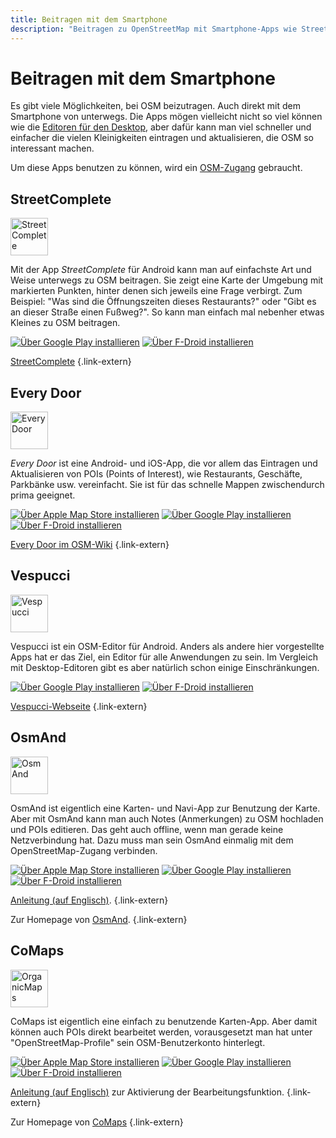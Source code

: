 ```yaml
---
title: Beitragen mit dem Smartphone
description: "Beitragen zu OpenStreetMap mit Smartphone-Apps wie StreetComplete, Every Door und Vespucci – unkompliziert unterwegs Daten erfassen."
---
```


# Beitragen mit dem Smartphone

Es gibt viele Möglichkeiten, bei OSM beizutragen. Auch direkt mit dem Smartphone
von unterwegs. Die Apps mögen vielleicht nicht so viel können wie die [Editoren
für den Desktop](/beitragen/editoren), aber dafür kann man viel schneller und
einfacher die vielen Kleinigkeiten eintragen und aktualisieren, die OSM so
interessant machen.

Um diese Apps benutzen zu können, wird ein [OSM-Zugang](/beitragen/osm-zugang/)
gebraucht.

## StreetComplete

<img src="streetcomplete-logo.svg" width="60" class="float-left" alt="StreetComplete" />

Mit der App *StreetComplete* für Android kann man auf einfachste Art und Weise
unterwegs zu OSM beitragen. Sie zeigt eine Karte der Umgebung mit markierten
Punkten, hinter denen sich jeweils eine Frage verbirgt. Zum Beispiel: "Was sind
die Öffnungszeiten dieses Restaurants?" oder "Gibt es an dieser Straße einen
Fußweg?". So kann man einfach mal nebenher etwas Kleines zu OSM beitragen.

<div class="appstore">

[![Über Google Play installieren](/img/appstores/googleplay.svg)](https://play.google.com/store/apps/details?id=de.westnordost.streetcomplete)
[![Über F-Droid installieren](/img/appstores/f-droid.svg)](https://f-droid.org/de/packages/de.westnordost.streetcomplete/)

</div>

[StreetComplete](https://streetcomplete.app/)
{.link-extern}

## Every Door

<img src="everydoor-logo.png" width="60" class="float-left" alt="Every Door" />

*Every Door* ist eine Android- und iOS-App, die vor allem das Eintragen und Aktualisieren
von POIs (Points of Interest), wie Restaurants, Geschäfte, Parkbänke usw.
vereinfacht. Sie ist für das schnelle Mappen zwischendurch prima geeignet.

<div class="appstore">

[![Über Apple Map Store installieren](/img/appstores/apple-appstore.svg)](https://apps.apple.com/app/every-door/id1621945342)
[![Über Google Play installieren](/img/appstores/googleplay.svg)](https://play.google.com/store/apps/details?id=info.zverev.ilya.every_door&hl=de)
[![Über F-Droid installieren](/img/appstores/f-droid.svg)](https://f-droid.org/de/packages/info.zverev.ilya.every_door/)

</div>

[Every Door im OSM-Wiki](https://wiki.openstreetmap.org/wiki/Every_Door)
{.link-extern}

## Vespucci

<img src="vespucci-logo.svg" width="60" class="float-left" alt="Vespucci" />

Vespucci ist ein OSM-Editor für Android. Anders als andere hier vorgestellte
Apps hat er das Ziel, ein Editor für alle Anwendungen zu sein. Im Vergleich
mit Desktop-Editoren gibt es aber natürlich schon einige Einschränkungen.

<div class="appstore">

[![Über Google Play installieren](/img/appstores/googleplay.svg)](https://play.google.com/store/apps/details?id=de.blau.android)
[![Über F-Droid installieren](/img/appstores/f-droid.svg)](https://f-droid.org/de/packages/de.blau.android)

</div>

[Vespucci-Webseite](https://vespucci.io/)
{.link-extern}

## OsmAnd

<img src="/img/logos/osmand.png" width="60" class="float-left" alt="OsmAnd" />

OsmAnd ist eigentlich eine Karten- und Navi-App zur Benutzung der Karte. Aber
mit OsmAnd kann man auch Notes (Anmerkungen) zu OSM hochladen und POIs
editieren. Das geht auch offline, wenn man gerade keine Netzverbindung hat.
Dazu muss man sein OsmAnd einmalig mit dem OpenStreetMap-Zugang verbinden.

<div class="appstore">

[![Über Apple Map Store installieren](/img/appstores/apple-appstore.svg)](https://apps.apple.com/us/app/osmand-maps-travel-navigate/id934850257)
[![Über Google Play installieren](/img/appstores/googleplay.svg)](https://play.google.com/store/apps/details?id=net.osmand&hl=de)
[![Über F-Droid installieren](/img/appstores/f-droid.svg)](https://f-droid.org/de/packages/net.osmand.plus/)

</div>

[Anleitung (auf Englisch)](https://osmand.net/docs/user/plugins/osm-editing/).
{.link-extern}

Zur Homepage von [OsmAnd](https://osmand.net/).
{.link-extern}

## CoMaps

<img src="/img/logos/comaps.png" width="60" class="float-left" alt="OrganicMaps" />

CoMaps ist eigentlich eine einfach zu benutzende Karten-App. Aber damit
können auch POIs direkt bearbeitet werden, vorausgesetzt man hat unter
"OpenStreetMap-Profile" sein OSM-Benutzerkonto hinterlegt.

<div class="appstore">

[![Über Apple Map Store installieren](/img/appstores/apple-appstore.svg)](https://apps.apple.com/us/app/comaps/id6747180809)
[![Über Google Play installieren](/img/appstores/googleplay.svg)](https://play.google.com/store/apps/details?id=app.comaps.google&hl=de)
[![Über F-Droid installieren](/img/appstores/f-droid.svg)](https://f-droid.org/packages/app.comaps.fdroid/)

</div>

[Anleitung (auf Englisch)](https://www.comaps.app/support/#map-editing) zur
Aktivierung der Bearbeitungsfunktion.
{.link-extern}

Zur Homepage von [CoMaps](https://comaps.app/)
{.link-extern}

